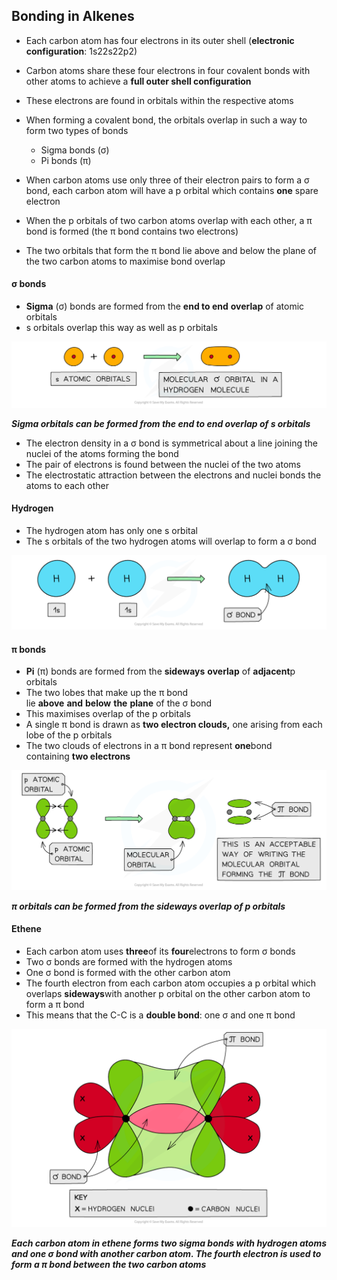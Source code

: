 ## Bonding in Alkenes

* Each carbon atom has four electrons in its outer shell (**electronic configuration**: 1s22s22p2)
* Carbon atoms share these four electrons in four covalent bonds with other atoms to achieve a **full outer shell configuration**
* These electrons are found in orbitals within the respective atoms
* When forming a covalent bond, the orbitals overlap in such a way to form two types of bonds

  + Sigma bonds (σ)
  + Pi bonds (π)

* When carbon atoms use only three of their electron pairs to form a σ bond, each carbon atom will have a p orbital which contains **one** spare electron
* When the p orbitals of two carbon atoms overlap with each other, a π bond is formed (the π bond contains two electrons)
* The two orbitals that form the π bond lie above and below the plane of the two carbon atoms to maximise bond overlap

#### σ bonds

* **Sigma** (σ) bonds are formed from the **end to end** **overlap** of atomic orbitals
* s orbitals overlap this way as well as p orbitals

![Chemical Bonding Bond Overlap in Sigma Orbitals, downloadable AS & A Level Chemistry revision notes](1.3-Chemical-Bonding-Bond-Overlap-in-Sigma-Orbitals.png)

***Sigma orbitals can be formed from the end to end overlap of s orbitals***

* The electron density in a σ bond is symmetrical about a line joining the nuclei of the atoms forming the bond
* The pair of electrons is found between the nuclei of the two atoms
* The electrostatic attraction between the electrons and nuclei bonds the atoms to each other

#### Hydrogen

* The hydrogen atom has only one s orbital
* The s orbitals of the two hydrogen atoms will overlap to form a σ bond

![Chemical Bonding Orbital Overlap in Hydrogen, downloadable AS & A Level Chemistry revision notes](1.3-Chemical-Bonding-Orbital-Overlap-in-Hydrogen.png)

#### π bonds

* **Pi** (π) bonds are formed from the **sideways** **overlap** of **adjacent**p orbitals
* The two lobes that make up the π bond lie **above** **and** **below** **the** **plane** of the σ bond
* This maximises overlap of the p orbitals
* A single π bond is drawn as **two electron clouds,** one arising from each lobe of the p orbitals
* The two clouds of electrons in a π bond represent **one**bond containing **two electrons**

![Chemical Bonding Bond Overlap in Pi Orbitals, downloadable AS & A Level Chemistry revision notes](1.3-Chemical-Bonding-Bond-Overlap-in-Pi-Orbitals.png)

***π orbitals can be formed from the sideways overlap of p orbitals***

#### Ethene

* Each carbon atom uses **three**of its **four**electrons to form σ bonds
* Two σ bonds are formed with the hydrogen atoms
* One σ bond is formed with the other carbon atom
* The fourth electron from each carbon atom occupies a p orbital which overlaps **sideways**with another p orbital on the other carbon atom to form a π bond
* This means that the C-C is a **double bond**: one σ and one π bond

![Chemical Bonding Electron Density in Ethene, downloadable AS & A Level Chemistry revision notes](1.3-Chemical-Bonding-Electron-Density-in-Ethene.png)

***Each carbon atom in ethene forms two sigma bonds with hydrogen atoms and one σ bond with another carbon atom. The fourth electron is used to form a π bond between the two carbon atoms***